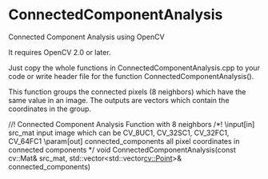ConnectedComponentAnalysis
==========================

Connected Component Analysis using OpenCV

It requires OpenCV 2.0 or later.

Just copy the whole functions in ConnectedComponentAnalysis.cpp to your code or write header file for the function ConnectedComponentAnalysis().

This function groups the connected pixels (8 neighbors) which have the same value in an image.  The outputs are vectors which contain the coordinates in the group.

//! Connected Component Analysis Function with 8 neighbors
/*!
\input[in] src_mat input image which can be CV_8UC1, CV_32SC1, CV_32FC1, CV_64FC1
\param[out] connected_components all pixel coordinates in connected components
*/
void ConnectedComponentAnalysis(const cv::Mat& src_mat, std::vector<std::vector<cv::Point>>& connected_components)
